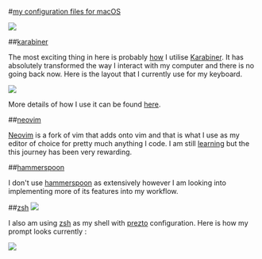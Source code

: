 #[my configuration files for macOS](https://my.mindnode.com/RtzZgV6UUoBuyJeHykxa5sEAqpJpuptfunbGG8u4)

![](http://i.imgur.com/4AmT98a.png)

##[karabiner](https://github.com/nikitavoloboev/dotfiles/tree/master/karabiner)

The most exciting thing in here is probably [how](https://my.mindnode.com/VvyDG2X6u54FMSC5EExRGzozqyHqUG5gVM45QP9p) I utilise [Karabiner](https://pqrs.org/osx/karabiner/). It has absolutely transformed the way I interact with my computer and there is no going back now. Here is the layout that I currently use for my keyboard.

![](http://i.imgur.com/KKMzN5f.png)

More details of how I use it can be found [here](https://github.com/nikitavoloboev/dotfiles/tree/master/karabiner).

##[neovim](https://github.com/nikitavoloboev/dotfiles/tree/master/vim#modal-editing-is-)

[Neovim](https://github.com/neovim/neovim) is a fork of vim that adds onto vim and that is what I use as my editor of choice for pretty much anything I code. I am still [learning](https://my.mindnode.com/dsyhczzfLsBAG4EpFt5TZnBYWAD9mfc9ms7nPMCz) but the this journey has been very rewarding.


##[hammerspoon](https://github.com/nikitavoloboev/dotfiles/tree/master/hammerspoon)

I don't use [hammerspoon](http://www.hammerspoon.org/) as extensively however I am looking into implementing more of its features into my workflow.


##[zsh](https://github.com/nikitavoloboev/dotfiles/tree/master/zsh)
![](http://i.imgur.com/ZK8kKFJ.jpg)


I also am using [zsh](http://www.zsh.org) as my shell with [prezto](https://github.com/sorin-ionescu/prezto) configuration. Here is how my prompt looks currently : 

![](https://i.imgur.com/iLAX5P6.png)


